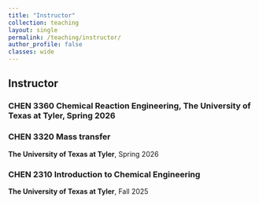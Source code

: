 ```yaml
---
title: "Instructor"
collection: teaching
layout: single
permalink: /teaching/instructor/
author_profile: false
classes: wide
---
```


## Instructor

### CHEN 3360 Chemical Reaction Engineering, **The University of Texas at Tyler**, Spring 2026

### CHEN 3320 Mass transfer
**The University of Texas at Tyler**, Spring 2026

### CHEN 2310 Introduction to Chemical Engineering
**The University of Texas at Tyler**, Fall 2025
